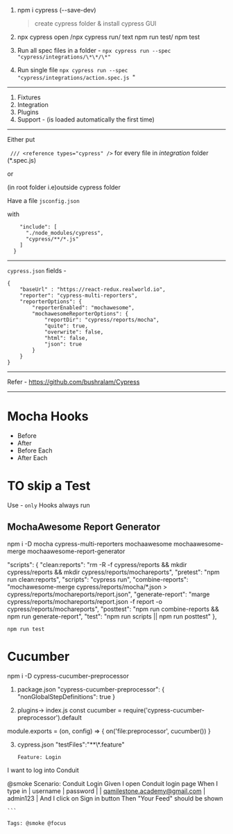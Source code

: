 1. npm i cypress (--save-dev)

   > create cypress folder & install cypress GUI

2. npx cypress open /npx cypress run/ text npm run test/ npm test

3. Run all spec files in a folder -
   `npx cypress run --spec "cypress/integrations/\*\*/\*" `
4. Run single file
   `npx cypress run --spec "cypress/integrations/action.spec.js `"

<hr/>

1. Fixtures
2. Integration
3. Plugins
4. Support - (is loaded automatically the first time)

<hr/>

Either put

` /// <reference types="cypress" />`
for every file in _integration_ folder (\*.spec.js)

or

(in root folder i.e)outside cypress folder

Have a file
`jsconfig.json`

with

```{
    "include": [
      "./node_modules/cypress",
      "cypress/**/*.js"
    ]
  }
```

<hr/>

`cypress.json` fields -

```
{
    "baseUrl" : "https://react-redux.realworld.io",
    "reporter": "cypress-multi-reporters",
    "reporterOptions": {
        "reporterEnabled": "mochawesome",
        "mochawesomeReporterOptions": {
            "reportDir": "cypress/reports/mocha",
            "quite": true,
            "overwrite": false,
            "html": false,
            "json": true
        }
    }
}
```

<hr/>

Refer - https://github.com/bushralam/Cypress

<hr/>

# Mocha Hooks

- Before
- After
- Before Each
- After Each

# TO skip a Test

Use - `only`
Hooks always run

## MochaAwesome Report Generator

npm i -D mocha cypress-multi-reporters mochaawesome mochaawesome-merge mochaawesome-report-generator

"scripts": {
"clean:reports": "rm -R -f cypress/reports && mkdir cypress/reports && mkdir cypress/reports/mochareports",
"pretest": "npm run clean:reports",
"scripts": "cypress run",
"combine-reports": "mochawesome-merge cypress/reports/mocha/\*.json > cypress/reports/mochareports/report.json",
"generate-report": "marge cypress/reports/mochareports/report.json -f report -o cypress/reports/mochareports",
"posttest": "npm run combine-reports && npm run generate-report",
"test": "npm run scripts || npm run posttest"
},

`npm run test`

# Cucumber

npm i -D cypress-cucumber-preprocessor

1. package.json
   "cypress-cucumber-preprocessor": {
   "nonGlobalStepDefinitions": true
   }

2. plugins-> index.js
   const cucumber = require('cypress-cucumber-preprocessor').default

module.exports = (on, config) => {
on('file:preprocessor', cucumber())
}

3. cypress.json
   "testFiles":"\*\*\\\*.feature"

   ```
   Feature: Login
   ```

I want to log into Conduit

@smoke
Scenario: Conduit Login
Given I open Conduit login page
When I type in
| username | password |
| qamilestone.academy@gmail.com | admin123 |
And I click on Sign in button
Then "Your Feed" should be shown

    ```

    Tags: @smoke @focus

